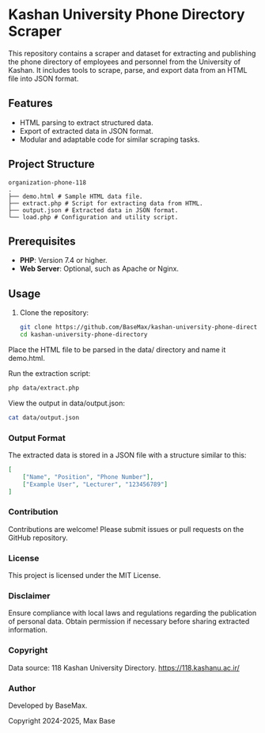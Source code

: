 # Kashan University Phone Directory Scraper

This repository contains a scraper and dataset for extracting and publishing the phone directory of employees and personnel from the University of Kashan. It includes tools to scrape, parse, and export data from an HTML file into JSON format.

## Features

- HTML parsing to extract structured data.
- Export of extracted data in JSON format.
- Modular and adaptable code for similar scraping tasks.

## Project Structure

```
organization-phone-118
.
├── demo.html # Sample HTML data file.
├── extract.php # Script for extracting data from HTML.
├── output.json # Extracted data in JSON format.
└── load.php # Configuration and utility script.
```

## Prerequisites

- **PHP**: Version 7.4 or higher.
- **Web Server**: Optional, such as Apache or Nginx.

## Usage

1. Clone the repository:
   ```bash
   git clone https://github.com/BaseMax/kashan-university-phone-directory.git
   cd kashan-university-phone-directory
   ```

Place the HTML file to be parsed in the data/ directory and name it demo.html.

Run the extraction script:

```bash
php data/extract.php
```

View the output in data/output.json:

```bash
cat data/output.json
```

### Output Format

The extracted data is stored in a JSON file with a structure similar to this:

```json
[
    ["Name", "Position", "Phone Number"],
    ["Example User", "Lecturer", "123456789"]
]
```

### Contribution

Contributions are welcome! Please submit issues or pull requests on the GitHub repository.

### License

This project is licensed under the MIT License.

### Disclaimer

Ensure compliance with local laws and regulations regarding the publication of personal data. Obtain permission if necessary before sharing extracted information.

### Copyright

Data source: 118 Kashan University Directory. https://118.kashanu.ac.ir/

### Author

Developed by BaseMax.

Copyright 2024-2025, Max Base
